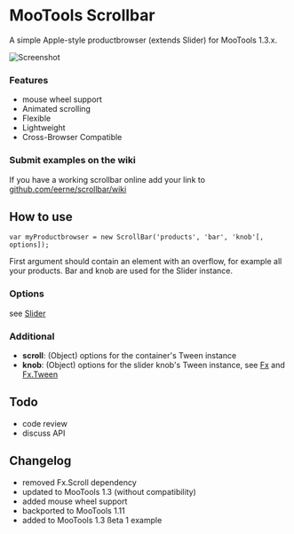 MooTools Scrollbar
==================

A simple Apple-style productbrowser (extends Slider) for MooTools 1.3.x.

![Screenshot](scrollbar/raw/master/Docs/snip.png)

### Features

 * mouse wheel support
 * Animated scrolling
 * Flexible
 * Lightweight
 * Cross-Browser Compatible

### Submit examples on the wiki 

If you have a working scrollbar online add your link to [github.com/eerne/scrollbar/wiki](http://github.com/eerne/scrollbar/wiki)

How to use
----------

	var myProductbrowser = new ScrollBar('products', 'bar', 'knob'[, options]);

First argument should contain an element with an overflow, for example all your products. Bar and knob are used for the Slider instance.

### Options

see [Slider](http://mootools.net/docs/more/Drag/Slider)

### Additional

 * **scroll**: (Object) options for the container's Tween instance
 * **knob**: (Object) options for the slider knob's Tween instance, see [Fx](http://mootools.net/docs/core/Fx/Fx) and [Fx.Tween](http://mootools.net/docs/core/Fx/Fx.Tween)

Todo
----

 * code review
 * discuss API
 
Changelog
---------

 * removed Fx.Scroll dependency
 * updated to MooTools 1.3 (without compatibility)
 * added mouse wheel support
 * backported to MooTools 1.11
 * added to MooTools 1.3 ßeta 1 example
